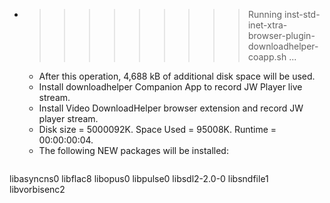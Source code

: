 * >>>>>>>>> Running inst-std-inet-xtra-browser-plugin-downloadhelper-coapp.sh ...
  * After this operation, 4,688 kB of additional disk space will be used.
  * Install downloadhelper Companion App to record JW Player live stream.
  * Install Video DownloadHelper browser extension and record JW player stream.
  * Disk size = 5000092K. Space Used = 95008K. Runtime = 00:00:00:04.
  * The following NEW packages will be installed:
  ```bash
libasyncns0 libflac8 libopus0 libpulse0 libsdl2-2.0-0
libsndfile1 libvorbisenc2
  ```
